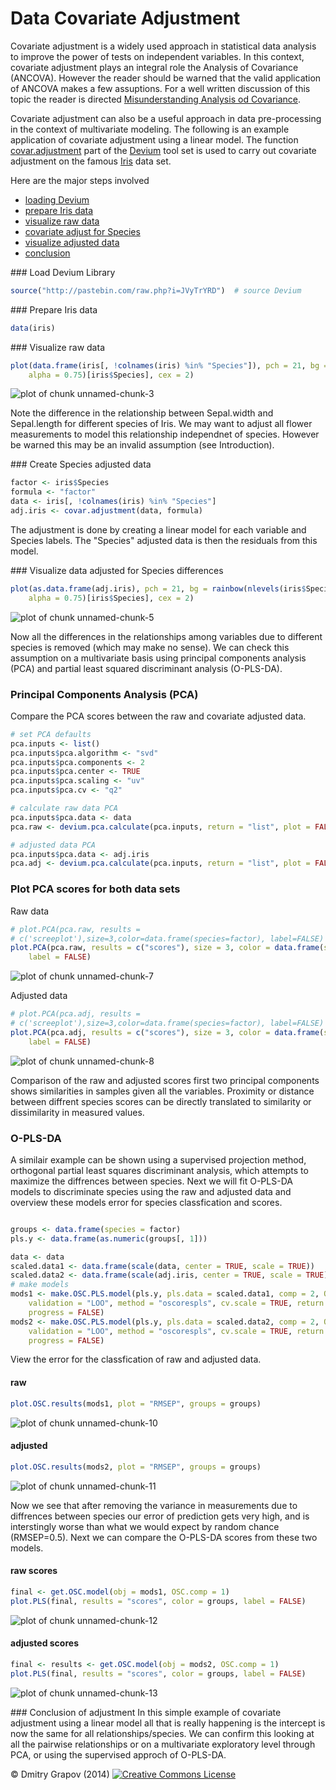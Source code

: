 Data Covariate Adjustment
========================================================

Covariate adjustment is a widely used approach in statistical data analysis to improve the power of tests on independent variables. In this context, covariate adjustment plays an integral role the Analysis of Covariance (ANCOVA). However the reader should be warned that the valid application of ANCOVA makes a few assuptions. For a well written discussion of this topic the reader is directed [Misunderstanding Analysis od Covariance](http://www.ncbi.nlm.nih.gov/pubmed/11261398).

Covariate adjustment can also be a useful approach in data pre-processing in the context of multivariate modeling. The following is an example application of covariate adjustment using a linear model. The function [covar.adjustment](https://github.com/dgrapov/devium/blob/master/R/Devium%20Statistics.r) part of the [Devium](https://github.com/dgrapov/devium) tool set is used to carry out covariate adjustment on the famous [Iris](http://en.wikipedia.org/wiki/Iris_flower_data_set) data set.

Here are the major steps involved
- [loading Devium](#load) 
- [prepare Iris data](#prepare)
- [visualize raw data](#rawvis)
- [covariate adjust for Species](#covaradj)
- [visualize adjusted data](#adjvis)
- [conclusion](#conclusion)


<a name="load"/>
### Load Devium Library

```r
source("http://pastebin.com/raw.php?i=JVyTrYRD")  # source Devium
```


<a name="prepare"/>
### Prepare Iris data

```r
data(iris)
```


<a name="rawvis"/>
### Visualize raw data

```r
plot(data.frame(iris[, !colnames(iris) %in% "Species"]), pch = 21, bg = rainbow(nlevels(iris$Species), 
    alpha = 0.75)[iris$Species], cex = 2)
```

![plot of chunk unnamed-chunk-3](figure/unnamed-chunk-3.png) 

Note the difference in the relationship between Sepal.width and Sepal.length for different species of Iris. We may want to adjust all flower measurements to model this relationship independnet of species. However be warned this may be an invalid assumption (see Introduction).

<a name="covaradj"/>
### Create Species adjusted data

```r
factor <- iris$Species
formula <- "factor"
data <- iris[, !colnames(iris) %in% "Species"]
adj.iris <- covar.adjustment(data, formula)
```

The adjustment is done by creating a linear model for each variable and Species labels. The "Species" adjusted data is then the residuals from this model.

<a name="adjvis"/>
### Visualize data adjusted for Species differences

```r
plot(as.data.frame(adj.iris), pch = 21, bg = rainbow(nlevels(iris$Species), 
    alpha = 0.75)[iris$Species], cex = 2)
```

![plot of chunk unnamed-chunk-5](figure/unnamed-chunk-5.png) 

Now all the differences in the relationships among variables due to different species is removed (which may make no sense).
We can check this assumption on a multivariate basis using principal components analysis (PCA) and partial least squared discriminant analysis (O-PLS-DA).


### Principal Components Analysis (PCA)
Compare the PCA scores between the raw and covariate adjusted data.

```r
# set PCA defaults
pca.inputs <- list()
pca.inputs$pca.algorithm <- "svd"
pca.inputs$pca.components <- 2
pca.inputs$pca.center <- TRUE
pca.inputs$pca.scaling <- "uv"
pca.inputs$pca.cv <- "q2"

# calculate raw data PCA
pca.inputs$pca.data <- data
pca.raw <- devium.pca.calculate(pca.inputs, return = "list", plot = FALSE)

# adjusted data PCA
pca.inputs$pca.data <- adj.iris
pca.adj <- devium.pca.calculate(pca.inputs, return = "list", plot = FALSE)
```

### Plot PCA scores for both data sets
Raw data

```r
# plot.PCA(pca.raw, results =
# c('screeplot'),size=3,color=data.frame(species=factor), label=FALSE)
plot.PCA(pca.raw, results = c("scores"), size = 3, color = data.frame(species = factor), 
    label = FALSE)
```

![plot of chunk unnamed-chunk-7](figure/unnamed-chunk-7.png) 

Adjusted data

```r
# plot.PCA(pca.adj, results =
# c('screeplot'),size=3,color=data.frame(species=factor), label=FALSE)
plot.PCA(pca.adj, results = c("scores"), size = 3, color = data.frame(species = factor), 
    label = FALSE)
```

![plot of chunk unnamed-chunk-8](figure/unnamed-chunk-8.png) 

Comparison of the raw and adjusted scores first two principal components shows similarities in samples given all the variables. Proximity or distance between diffrent species scores can be directly translated to similarity or dissimilarity in measured values.
### O-PLS-DA
A similair example can be shown using a supervised projection method, orthogonal partial least squares discriminant analysis, which attempts to maximize the diffrences between species. Next we will fit O-PLS-DA models to discriminate species using the raw and adjusted data and overview these models error for species classfication and scores.

```r

groups <- data.frame(species = factor)
pls.y <- data.frame(as.numeric(groups[, 1]))

data <- data
scaled.data1 <- data.frame(scale(data, center = TRUE, scale = TRUE))
scaled.data2 <- data.frame(scale(adj.iris, center = TRUE, scale = TRUE))
# make models
mods1 <- make.OSC.PLS.model(pls.y, pls.data = scaled.data1, comp = 2, OSC.comp = 1, 
    validation = "LOO", method = "oscorespls", cv.scale = TRUE, return.obj = "stats", 
    progress = FALSE)
mods2 <- make.OSC.PLS.model(pls.y, pls.data = scaled.data2, comp = 2, OSC.comp = 1, 
    validation = "LOO", method = "oscorespls", cv.scale = TRUE, return.obj = "stats", 
    progress = FALSE)
```


View the error for the classfication of raw and adjusted data.
#### raw

```r
plot.OSC.results(mods1, plot = "RMSEP", groups = groups)
```

![plot of chunk unnamed-chunk-10](figure/unnamed-chunk-10.png) 

#### adjusted

```r
plot.OSC.results(mods2, plot = "RMSEP", groups = groups)
```

![plot of chunk unnamed-chunk-11](figure/unnamed-chunk-11.png) 

Now we see that after removing the variance in measurements due to diffrences between species our error of prediction gets very high, and is interstingly worse than what we would expect by random chance (RMSEP=0.5). Next we can compare the O-PLS-DA scores from these two models.
#### raw scores

```r
final <- get.OSC.model(obj = mods1, OSC.comp = 1)
plot.PLS(final, results = "scores", color = groups, label = FALSE)
```

![plot of chunk unnamed-chunk-12](figure/unnamed-chunk-12.png) 

#### adjusted scores

```r
final <- results <- get.OSC.model(obj = mods2, OSC.comp = 1)
plot.PLS(final, results = "scores", color = groups, label = FALSE)
```

![plot of chunk unnamed-chunk-13](figure/unnamed-chunk-13.png) 


<a name="conclusion"/>
### Conclusion of adjustment
In this simple example of covariate adjustment using a linear model all that is really happening is the intercept is now the same for all relationships/species. We can confirm this looking at all the pairwise relationships or on a multivariate exploratory level through PCA, or using the supervised approch of O-PLS-DA.



&copy; Dmitry Grapov (2014) <a rel="license" href="http://creativecommons.org/licenses/by-nc-sa/4.0/" target="_blank"><img alt="Creative Commons License" style="border-width:0" src="http://i.creativecommons.org/l/by-nc-sa/4.0/80x15.png" /></a>
